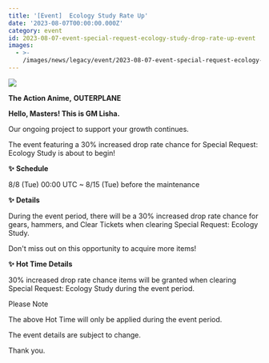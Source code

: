 ```yaml
---
title: '[Event]  Ecology Study Rate Up'
date: '2023-08-07T00:00:00.000Z'
category: event
id: 2023-08-07-event-special-request-ecology-study-drop-rate-up-event
images:
  - >-
    /images/news/legacy/event/2023-08-07-event-special-request-ecology-study-drop-rate-up-event/f2d44256057b45b2adbb5a59bb7c409f.webp
---
```


![](/images/news/legacy/event/2023-08-07-event-special-request-ecology-study-drop-rate-up-event/f2d44256057b45b2adbb5a59bb7c409f.webp)

**The Action Anime,** **OUTERPLANE**

**Hello, Masters! This is GM Lisha.**

Our ongoing project to support your growth continues.

The event featuring a 30% increased drop rate chance for Special Request: Ecology Study is about to begin!

**✨** **Schedule**

8/8 (Tue) 00:00 UTC ~ 8/15 (Tue) before the maintenance

**✨** **Details**

During the event period, there will be a 30% increased drop rate chance for gears, hammers, and Clear Tickets when clearing Special Request: Ecology Study.

Don't miss out on this opportunity to acquire more items!

**✨** **Hot Time Details**

30% increased drop rate chance items will be granted when clearing Special Request: Ecology Study during the event period.

Please Note

The above Hot Time will only be applied during the event period.

The event details are subject to change.

Thank you.
